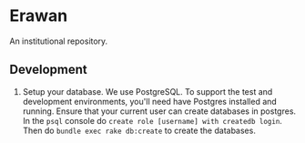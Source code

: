 Erawan
======

An institutional repository.

Development
-----------

1. Setup your database.
   We use PostgreSQL. To support the test and development environments, you'll
   need have Postgres installed and running. Ensure that your current user can
   create databases in postgres. In the `psql` console do
   `create role [username] with createdb login`. Then do
   `bundle exec rake db:create` to create the databases.
